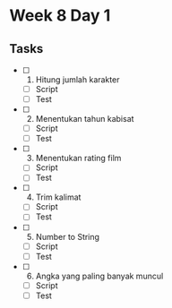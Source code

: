 # Week 8 Day 1

## Tasks
- [ ] 1. Hitung jumlah karakter
    - [ ] Script
    - [ ] Test
- [ ] 2. Menentukan tahun kabisat
    - [ ] Script
    - [ ] Test
- [ ] 3. Menentukan rating film
    - [ ] Script
    - [ ] Test
- [ ] 4. Trim kalimat
    - [ ] Script
    - [ ] Test
- [ ] 5. Number to String
    - [ ] Script
    - [ ] Test
- [ ] 6. Angka yang paling banyak muncul
    - [ ] Script
    - [ ] Test